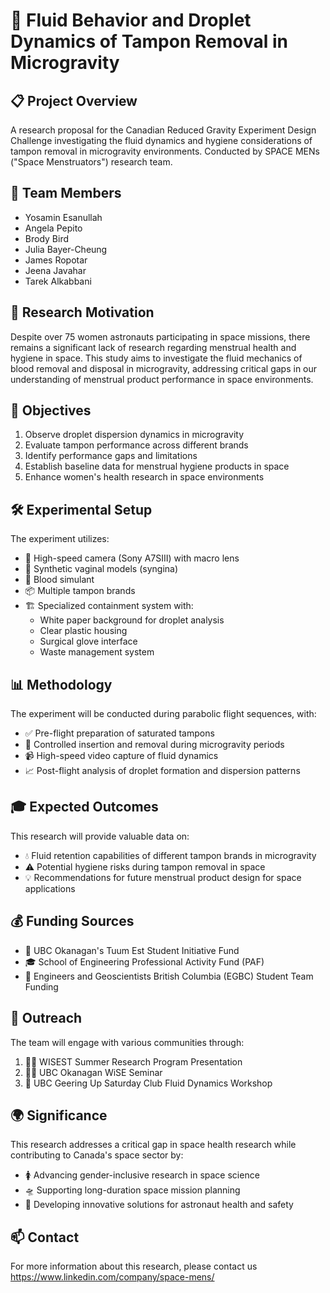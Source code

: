 # 🚀 Fluid Behavior and Droplet Dynamics of Tampon Removal in Microgravity 

## 📋 Project Overview
A research proposal for the Canadian Reduced Gravity Experiment Design Challenge investigating the fluid dynamics and hygiene considerations of tampon removal in microgravity environments. Conducted by SPACE MENs ("Space Menstruators") research team.

## 👥 Team Members
- Yosamin Esanullah
- Angela Pepito 
- Brody Bird 
- Julia Bayer-Cheung
- James Ropotar
- Jeena Javahar
- Tarek Alkabbani

## 🔬 Research Motivation
Despite over 75 women astronauts participating in space missions, there remains a significant lack of research regarding menstrual health and hygiene in space. This study aims to investigate the fluid mechanics of blood removal and disposal in microgravity, addressing critical gaps in our understanding of menstrual product performance in space environments.

## 🎯 Objectives
1. Observe droplet dispersion dynamics in microgravity
2. Evaluate tampon performance across different brands
3. Identify performance gaps and limitations
4. Establish baseline data for menstrual hygiene products in space
5. Enhance women's health research in space environments

## 🛠️ Experimental Setup
The experiment utilizes:
- 📸 High-speed camera (Sony A7SIII) with macro lens
- 🔬 Synthetic vaginal models (syngina)
- 🧪 Blood simulant
- 📦 Multiple tampon brands
- 🏗️ Specialized containment system with:
  - White paper background for droplet analysis
  - Clear plastic housing
  - Surgical glove interface
  - Waste management system

## 📊 Methodology
The experiment will be conducted during parabolic flight sequences, with:
- ✅ Pre-flight preparation of saturated tampons
- 🔄 Controlled insertion and removal during microgravity periods
- 📹 High-speed video capture of fluid dynamics
- 📈 Post-flight analysis of droplet formation and dispersion patterns

## 🎓 Expected Outcomes
This research will provide valuable data on:
- 💧 Fluid retention capabilities of different tampon brands in microgravity
- ⚠️ Potential hygiene risks during tampon removal in space
- 💡 Recommendations for future menstrual product design for space applications

## 💰 Funding Sources
- 🏫 UBC Okanagan's Tuum Est Student Initiative Fund
- 🎓 School of Engineering Professional Activity Fund (PAF)
- 🏢 Engineers and Geoscientists British Columbia (EGBC) Student Team Funding

## 🌟 Outreach
The team will engage with various communities through:
1. 👩‍🔬 WISEST Summer Research Program Presentation
2. 👩‍🎓 UBC Okanagan WiSE Seminar
3. 🎨 UBC Geering Up Saturday Club Fluid Dynamics Workshop

## 🌍 Significance
This research addresses a critical gap in space health research while contributing to Canada's space sector by:
- 🚺 Advancing gender-inclusive research in space science
- 🛸 Supporting long-duration space mission planning
- 💪 Developing innovative solutions for astronaut health and safety

## 📫 Contact
For more information about this research, please contact us https://www.linkedin.com/company/space-mens/
